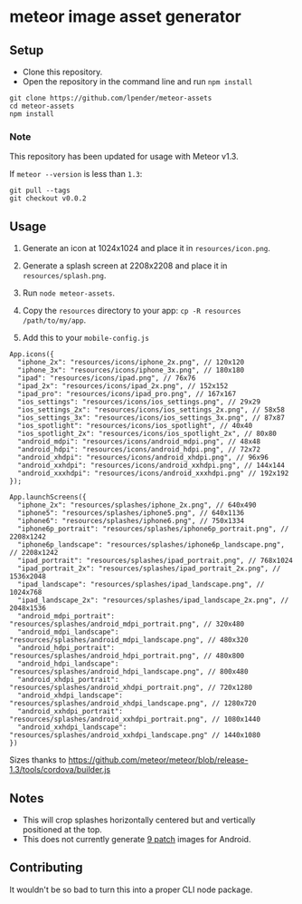 # meteor image asset generator

## Setup

- Clone this repository.
- Open the repository in the command line and run `npm install`

```
git clone https://github.com/lpender/meteor-assets
cd meteor-assets
npm install
```

### Note

This repository has been updated for usage with Meteor v1.3.

If `meteor --version` is less than `1.3`:

```
git pull --tags
git checkout v0.0.2
``` 

## Usage

1. Generate an icon at 1024x1024 and place it in `resources/icon.png`.

2. Generate a splash screen at 2208x2208 and place it in `resources/splash.png`.

3. Run `node meteor-assets`.

4. Copy the `resources` directory to your app: `cp -R resources /path/to/my/app`.

5. Add this to your `mobile-config.js`

```
App.icons({
  "iphone_2x": "resources/icons/iphone_2x.png", // 120x120
  "iphone_3x": "resources/icons/iphone_3x.png", // 180x180
  "ipad": "resources/icons/ipad.png", // 76x76
  "ipad_2x": "resources/icons/ipad_2x.png", // 152x152
  "ipad_pro": "resources/icons/ipad_pro.png", // 167x167
  "ios_settings": "resources/icons/ios_settings.png", // 29x29
  "ios_settings_2x": "resources/icons/ios_settings_2x.png", // 58x58
  "ios_settings_3x": "resources/icons/ios_settings_3x.png", // 87x87
  "ios_spotlight": "resources/icons/ios_spotlight", // 40x40
  "ios_spotlight_2x": "resources/icons/ios_spotlight_2x", // 80x80
  "android_mdpi": "resources/icons/android_mdpi.png", // 48x48
  "android_hdpi": "resources/icons/android_hdpi.png", // 72x72
  "android_xhdpi": "resources/icons/android_xhdpi.png", // 96x96
  "android_xxhdpi": "resources/icons/android_xxhdpi.png", // 144x144
  "android_xxxhdpi": "resources/icons/android_xxxhdpi.png" // 192x192
});

App.launchScreens({
  "iphone_2x": "resources/splashes/iphone_2x.png", // 640x490
  "iphone5": "resources/splashes/iphone5.png", // 640x1136
  "iphone6": "resources/splashes/iphone6.png", // 750x1334
  "iphone6p_portrait": "resources/splashes/iphone6p_portrait.png", // 2208x1242
  "iphone6p_landscape": "resources/splashes/iphone6p_landscape.png", // 2208x1242
  "ipad_portrait": "resources/splashes/ipad_portrait.png", // 768x1024
  "ipad_portrait_2x": "resources/splashes/ipad_portrait_2x.png", // 1536x2048
  "ipad_landscape": "resources/splashes/ipad_landscape.png", // 1024x768
  "ipad_landscape_2x": "resources/splashes/ipad_landscape_2x.png", // 2048x1536
  "android_mdpi_portrait": "resources/splashes/android_mdpi_portrait.png", // 320x480
  "android_mdpi_landscape": "resources/splashes/android_mdpi_landscape.png", // 480x320
  "android_hdpi_portrait": "resources/splashes/android_hdpi_portrait.png", // 480x800
  "android_hdpi_landscape": "resources/splashes/android_hdpi_landscape.png", // 800x480
  "android_xhdpi_portrait": "resources/splashes/android_xhdpi_portrait.png", // 720x1280
  "android_xhdpi_landscape": "resources/splashes/android_xhdpi_landscape.png", // 1280x720
  "android_xxhdpi_portrait": "resources/splashes/android_xxhdpi_portrait.png", // 1080x1440
  "android_xxhdpi_landscape": "resources/splashes/android_xxhdpi_landscape.png" // 1440x1080
})
```

Sizes thanks to https://github.com/meteor/meteor/blob/release-1.3/tools/cordova/builder.js

## Notes

- This will crop splashes horizontally centered but and vertically positioned at the top.
- This does not currently generate [9 patch](https://developer.android.com/guide/topics/graphics/2d-graphics.html#nine-patch) images for Android.

## Contributing

It wouldn't be so bad to turn this into a proper CLI node package.
